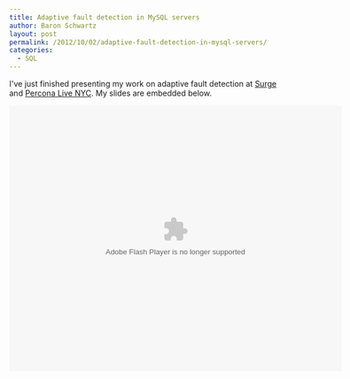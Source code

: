 ```yaml
---
title: Adaptive fault detection in MySQL servers
author: Baron Schwartz
layout: post
permalink: /2012/10/02/adaptive-fault-detection-in-mysql-servers/
categories:
  - SQL
---
```

I've just finished presenting my work on adaptive fault detection at [Surge][1] and [Percona Live NYC][2]. My slides are embedded below.

<embed src="https://www.box.com/embed/t12m58yptav00ej.swf" width="600" height="480" wmode="opaque" type="application/x-shockwave-flash" allowFullScreen="true" allowScriptAccess="always">

 [1]: http://omniti.com/surge/2012
 [2]: http://www.percona.com/live/nyc-2012/
